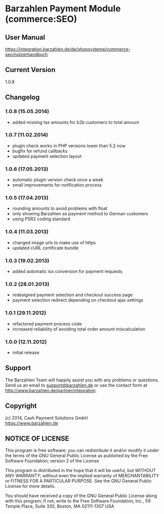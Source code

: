 # Barzahlen Payment Module (commerce:SEO)

## User Manual
https://integration.barzahlen.de/de/shopsysteme/commerce-seo/nutzerhandbuch

## Current Version
1.0.8

## Changelog

### 1.0.8 (15.05.2014)
* added missing tax amounts for b2b customers to total amount

### 1.0.7 (11.02.2014)
* plugin check works in PHP versions lower than 5.2 now
* bugfix for refund callbacks
* updated payment selection layout

### 1.0.6 (17.05.2013)
* automatic plugin version check once a week
* small improvements for notification process

### 1.0.5 (17.04.2013)
* rounding amounts to avoid problems with float
* only showing Barzahlen as payment method to German customers
* using PSR2 coding standard

### 1.0.4 (11.03.2013)
* changed image urls to make use of https
* updated cURL certificate bundle

### 1.0.3 (19.02.2013)
* added automatic iso conversion for payment requests

### 1.0.2 (28.01.2013)
* redesigned payment selection and checkout success page
* payment selection redirect depending on checkout ajax settings

### 1.0.1 (29.11.2012)
* refactored payment process code
* increased reliability of avoiding total order amount miscalculation

### 1.0.0 (12.11.2012)
* initial release

## Support
The Barzahlen Team will happily assist you with any problems or questions. Send us an email to support@barzahlen.de or use the contact form at http://www.barzahlen.de/partner/integration.

## Copyright
(c) 2014, Cash Payment Solutions GmbH  
https://www.barzahlen.de

## NOTICE OF LICENSE
This program is free software; you can redistribute it and/or modify it under the terms of the GNU General Public License as published by the Free Software Foundation; version 2 of the License

This program is distributed in the hope that it will be useful, but WITHOUT ANY WARRANTY; without even the implied warranty of MERCHANTABILITY or FITNESS FOR A PARTICULAR PURPOSE. See the GNU General Public License for more details.

You should have received a copy of the GNU General Public License along with this program; if not, write to the Free Software Foundation, Inc., 59 Temple Place, Suite 330, Boston, MA 02111-1307 USA
